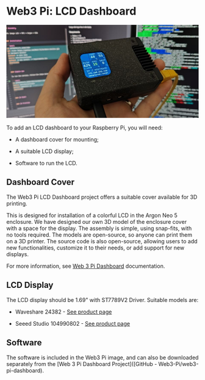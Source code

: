 # Web3 Pi: LCD Dashboard

![](./img/lcd-dashboard.jpg)

To add an LCD dashboard to your Raspberry Pi, you will need:

- A dashboard cover for mounting;

- A suitable LCD display;

- Software to run the LCD.

## Dashboard Cover

The Web3 Pi LCD Dashboard project offers a suitable cover available for 3D printing.

This is designed for installation of a colorful LCD in the Argon Neo 5 enclosure. We have designed our own 3D model of the enclosure cover with a space for the display. The assembly is simple, using snap-fits, with no tools required. The models are open-source, so anyone can print them on a 3D printer. The source code is also open-source, allowing users to add new functionalities, customize it to their needs, or add support for new displays.

For more information, see [Web 3 Pi Dashboard](https://github.com/Web3-Pi/web3-pi-dashboard) documentation.

## LCD Display

The LCD display should be 1.69" with ST7789V2 Driver. Suitable models are:

- Waveshare 24382 - [See product page](https://www.waveshare.com/1.69inch-lcd-module.htm)

- Seeed Studio 104990802 - [See product page](https://www.seeedstudio.com/1-69inch-240-280-Resolution-IPS-LCD-Display-Module-p-5755.html)

## Software

The software is included in the Web3 Pi image, and can also be downloaded separately from the [Web 3 Pi Dashboard Project]([GitHub - Web3-Pi/web3-pi-dashboard).